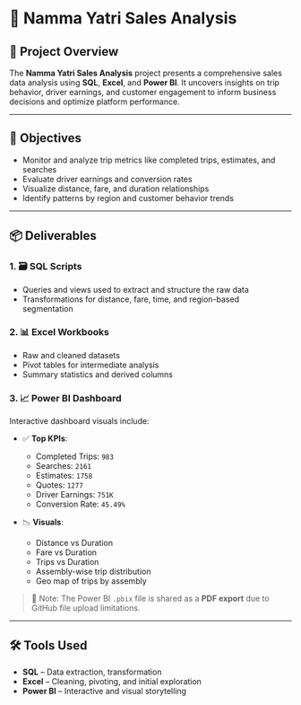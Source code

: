 # 🚖 Namma Yatri Sales Analysis

## 📌 Project Overview

The **Namma Yatri Sales Analysis** project presents a comprehensive sales data analysis using **SQL**, **Excel**, and **Power BI**. It uncovers insights on trip behavior, driver earnings, and customer engagement to inform business decisions and optimize platform performance.

---

## 🎯 Objectives

- Monitor and analyze trip metrics like completed trips, estimates, and searches
- Evaluate driver earnings and conversion rates
- Visualize distance, fare, and duration relationships
- Identify patterns by region and customer behavior trends

---

## 📦 Deliverables

### 1. 🗃️ SQL Scripts
- Queries and views used to extract and structure the raw data
- Transformations for distance, fare, time, and region-based segmentation

### 2. 📊 Excel Workbooks
- Raw and cleaned datasets
- Pivot tables for intermediate analysis
- Summary statistics and derived columns

### 3. 📈 Power BI Dashboard
Interactive dashboard visuals include:

- ✅ **Top KPIs**:
  - Completed Trips: `983`
  - Searches: `2161`
  - Estimates: `1758`
  - Quotes: `1277`
  - Driver Earnings: `751K`
  - Conversion Rate: `45.49%`

- 📉 **Visuals**:
  - Distance vs Duration
  - Fare vs Duration
  - Trips vs Duration
  - Assembly-wise trip distribution
  - Geo map of trips by assembly

> 🔖 Note: The Power BI `.pbix` file is shared as a **PDF export** due to GitHub file upload limitations.

---

## 🛠️ Tools Used

- **SQL** – Data extraction, transformation
- **Excel** – Cleaning, pivoting, and initial exploration
- **Power BI** – Interactive and visual storytelling





